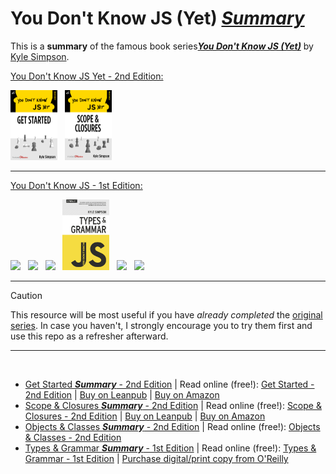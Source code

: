 # You Don't Know JS (Yet) <ins>**_Summary_**</ins>

This is a **summary** of the famous book series<a href="https://github.com/getify/You-Dont-Know-JS">**_You Don't Know JS (Yet)_**</a> by <a href="https://me.getify.com/">Kyle Simpson</a>.

[You Don't Know JS Yet - 2nd Edition:](https://github.com/getify/You-Dont-Know-JS/tree/2nd-ed)

<a href="https://leanpub.com/ydkjsy-get-started"><img src="get-started/images/cover.png" width="75"></a>&nbsp;&nbsp;
<a href="https://leanpub.com/ydkjsy-scope-closures"><img src="scope-closures/images/cover.png" width="75"></a>&nbsp;&nbsp;

---

[You Don't Know JS - 1st Edition:](https://github.com/getify/You-Dont-Know-JS/tree/1st-ed)

<a href="https://github.com/getify/You-Dont-Know-JS/blob/1st-ed/up%20&%20going/README.md"><img src="https://github.com/getify/You-Dont-Know-JS/blob/1st-ed/up%20%26%20going/cover.jpg" width="75"></a>&nbsp;&nbsp;
<a href="https://github.com/getify/You-Dont-Know-JS/blob/1st-ed/scope%20&%20closures/README.md"><img src="https://github.com/getify/You-Dont-Know-JS/blob/1st-ed/scope%20%26%20closures/cover.jpg" width="75"></a>&nbsp;&nbsp;
<a href="https://github.com/getify/You-Dont-Know-JS/blob/1st-ed/this%20&%20object%20prototypes/README.md"><img src="https://github.com/getify/You-Dont-Know-JS/blob/1st-ed/this%20%26%20object%20prototypes/cover.jpg" width="75"></a>&nbsp;&nbsp;
<a href="https://github.com/getify/You-Dont-Know-JS/blob/1st-ed/types%20&%20grammar/README.md"><img src="types-grammar/images/cover.jpg" width="75"></a>&nbsp;&nbsp;
<a href="https://github.com/getify/You-Dont-Know-JS/blob/1st-ed/async%20&%20performance/README.md"><img src="https://github.com/getify/You-Dont-Know-JS/blob/1st-ed/async%20%26%20performance/cover.jpg" width="75"></a>&nbsp;&nbsp;
<a href="https://github.com/getify/You-Dont-Know-JS/blob/1st-ed/es6%20&%20beyond/README.md"><img src="https://github.com/getify/You-Dont-Know-JS/blob/1st-ed/es6%20%26%20beyond/cover.jpg" width="75"></a>&nbsp;&nbsp;

---

> [!CAUTION]
> This resource will be most useful if you have <i>already completed</i> the <a href="https://github.com/getify/You-Dont-Know-JS">original series</a>.
> In case you haven't, I strongly encourage you to try them first and use this repo as a refresher afterward.

---

<br>

- [Get Started **_Summary_** - 2nd Edition](get-started/README.md) | Read online (free!): [Get Started - 2nd Edition](https://github.com/getify/You-Dont-Know-JS/blob/2nd-ed/get-started/README.md) | [Buy on Leanpub](https://leanpub.com/ydkjsy-get-started) | [Buy on Amazon](https://www.amazon.com/dp/B084BNMN7T)
- [Scope & Closures **_Summary_** - 2nd Edition](scope-closures/README.md) | Read online (free!): [Scope & Closures - 2nd Edition](https://github.com/getify/You-Dont-Know-JS/blob/2nd-ed/scope-closures/README.md) | [Buy on Leanpub](https://leanpub.com/ydkjsy-scope-closures) | [Buy on Amazon](https://www.amazon.com/dp/B08634PZ3N)
- [Objects & Classes **_Summary_** - 2nd Edition](objects-classes/README.md) | Read online (free!): [Objects & Classes - 2nd Edition](https://github.com/getify/You-Dont-Know-JS/blob/2nd-ed/objects-classes/README.md)
- [Types & Grammar **_Summary_** - 1st Edition](types-grammar/README.md) | Read online (free!): [Types & Grammar - 1st Edition](https://github.com/getify/You-Dont-Know-JS/blob/1st-ed/types%20&%20grammar/README.md) | [Purchase digital/print copy from O'Reilly](http://shop.oreilly.com/product/0636920033745.do)
